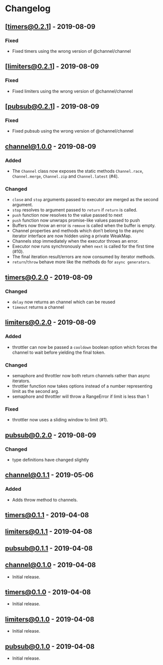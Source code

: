 # Changelog

## [timers@0.2.1] - 2019-08-09
### Fixed
- Fixed timers using the wrong version of @channel/channel

## [limiters@0.2.1] - 2019-08-09
### Fixed
- Fixed limiters using the wrong version of @channel/channel

## [pubsub@0.2.1] - 2019-08-09
### Fixed
- Fixed pubsub using the wrong version of @channel/channel

## [channel@1.0.0] - 2019-08-09
### Added
- The `Channel` class now exposes the static methods `Channel.race`, `Channel.merge`, `Channel.zip` and `Channel.latest` (#4).
### Changed
- `close` and `stop` arguments passed to executor are merged as the second argument.
- `stop` resolves to argument passed to `return` if `return` is called.
- `push` function now resolves to the value passed to next
- `push` function now unwraps promise-like values passed to push
- Buffers now throw an error is `remove` is called when the buffer is empty.
- Channel properties and methods which don’t belong to the async iterator interface are now hidden using a private WeakMap.
- Channels stop immediately when the executor throws an error.
- Executor now runs synchronously when `next` is called for the first time (#10).
- The final iteration result/errors are now consumed by iterator methods.
- `return`/`throw` behave more like the methods do for `async generators`.

## [timers@0.2.0] - 2019-08-09
### Changed
- `delay` now returns an channel which can be reused
- `timeout` returns a channel

## [limiters@0.2.0] - 2019-08-09
### Added
- throttler can now be passed a `cooldown` boolean option which forces the channel to wait before yielding the final token.
### Changed
- semaphore and throttler now both return channels rather than async iterators.
- throttler function now takes options instead of a number representing limit as the second arg.
- semaphore and throttler will throw a RangeError if limit is less than 1
### Fixed
- throttler now uses a sliding window to limit (#1).

## [pubsub@0.2.0] - 2019-08-09
### Changed
- type definitions have changed slightly

## [channel@0.1.1] - 2019-05-06
### Added
- Adds throw method to channels.
## [timers@0.1.1] - 2019-04-08
## [limiters@0.1.1] - 2019-04-08
## [pubsub@0.1.1] - 2019-04-08

## [channel@0.1.0] - 2019-04-08
- Initial release.
## [timers@0.1.0] - 2019-04-08
- Initial release.
## [limiters@0.1.0] - 2019-04-08
- Initial release.
## [pubsub@0.1.0] - 2019-04-08
- Initial release.

[timers@0.2.0]: https://github.com/channeljs/channel/compare/@channel/timers@0.2.0...@channel/timers@0.2.1
[limiters@0.2.0]: https://github.com/channeljs/channel/compare/@channel/limiters@0.2.0...@channel/limiters@0.2.1
[pubsub@0.2.0]: https://github.com/channeljs/channel/compare/@channel/pubsub@0.2.0...@channel/pubsub@0.2.1
[channel@1.0.0]: https://github.com/channeljs/channel/compare/@channel/channel@0.1.0...@channel/channel@1.0.0
[timers@0.2.0]: https://github.com/channeljs/channel/compare/@channel/timers@0.1.1...@channel/timers@0.2.0
[limiters@0.2.0]: https://github.com/channeljs/channel/compare/@channel/limiters@0.1.1...@channel/limiters@0.2.0
[pubsub@0.2.0]: https://github.com/channeljs/channel/compare/@channel/pubsub@0.1.1...@channel/pubsub@0.2.0
[channel@0.1.1]: https://github.com/channeljs/channel/compare/@channel/channel@0.1.0...@channel/channel@0.1.1
[timers@0.1.1]: https://github.com/channeljs/channel/compare/@channel/timers@0.1.0...@channel/timers@0.1.1
[limiters@0.1.1]: https://github.com/channeljs/channel/compare/@channel/limiters@0.1.0...@channel/limiters@0.1.1
[pubsub@0.1.1]: https://github.com/channeljs/channel/compare/@channel/pubsub@0.1.0...@channel/pubsub@0.1.1
[channel@0.1.0]: https://github.com/channeljs/channel/releases/tag/@channel/channel@0.1.0
[timers@0.1.0]: https://github.com/channeljs/channel/releases/tag/@channel/timers@0.1.0
[limiters@0.1.0]: https://github.com/channeljs/channel/releases/tag/@channel/limiters@0.1.0
[pubsub@0.1.0]: https://github.com/channeljs/channel/releases/tag/@channel/pubsub@0.1.0
